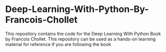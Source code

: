 # Deep-Learning-With-Python-By-Francois-Chollet
This repository contains the code for the Deep Learning With Python Book by Francois Chollet. This repository can be used as a hands-on learning material for reference if you are following the book 
